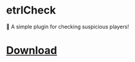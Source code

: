 # etrlCheck
🎇 A simple plugin for checking suspicious players!

# [Download](github.com/EternalCodeTeam/etrlCheck/releases/latest)
